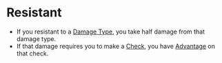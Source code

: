 # Resistant

- If you resistant to a [Damage Type](../Damage%20Types/!Damage%20Types.md), you take half damage from that damage type.
- If that damage requires you to make a [Check](../Game%20Structure/Check.md), you have [Advantage](../Dice%20Rolls/Advantage.md) on that check.